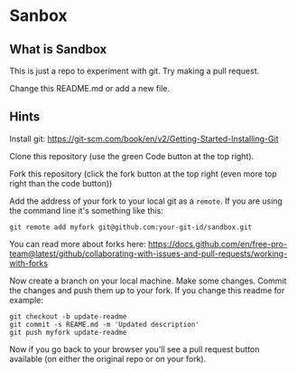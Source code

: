# Sanbox

## What is Sandbox
This is just a repo to experiment with git.
Try making a pull request.

Change this README.md or add a new file.

## Hints
Install git: https://git-scm.com/book/en/v2/Getting-Started-Installing-Git

Clone this repository (use the green Code button at the top right).

Fork this repository (click the fork button at the top right 
    (even more top right than the code button))

Add the address of your fork to your local git as a `remote`.
If you are using the command line it's something like this:
```
git remote add myfork git@github.com:your-git-id/sandbox.git
```

You can read more about forks here: https://docs.github.com/en/free-pro-team@latest/github/collaborating-with-issues-and-pull-requests/working-with-forks

Now create a branch on your local machine. Make some changes. Commit the changes and push them
up to your fork.
If you change this readme for example:

```
git checkout -b update-readme
git commit -s REAME.md -m 'Updated description'
git push myfork update-readme
```

Now if you go back to your browser you'll see a pull request button available (on either the
original repo or on your fork). 
